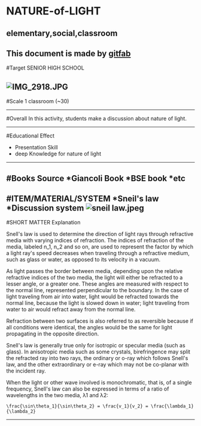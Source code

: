 # NATURE-of-LIGHT
## elementary,social,classroom
This document is made by [gitfab](http://gitfab.org)
---
#Target
SENIOR HIGH SCHOOL


![IMG_2918.JPG](http://farm9.staticflickr.com/8011/7157328978_08e2aafd82_h.jpg)
---
#Scale
1 classroom (~30)

---
#Overall
In this activity, students make a discussion about nature of light.

---
#Educational Effect
* Presentation Skill
* deep Knowledge for nature of light

---
#Books Source
*Giancoli Book
*BSE book
*etc
---
#ITEM/MATERIAL/SYSTEM
*Sneil's law
*Discussion system
![sneil law.jpeg](http://www.xsgeo.com/course/images/snell.gif)
---
#SHORT MATTER
Explanation

Snell's law is used to determine the direction of light rays through refractive media with varying indices of refraction. The indices of refraction of the media, labeled n_1, n_2 and so on, are used to represent the factor by which a light ray's speed decreases when traveling through a refractive medium, such as glass or water, as opposed to its velocity in a vacuum.

As light passes the border between media, depending upon the relative refractive indices of the two media, the light will either be refracted to a lesser angle, or a greater one. These angles are measured with respect to the normal line, represented perpendicular to the boundary. In the case of light traveling from air into water, light would be refracted towards the normal line, because the light is slowed down in water; light traveling from water to air would refract away from the normal line.

Refraction between two surfaces is also referred to as reversible because if all conditions were identical, the angles would be the same for light propagating in the opposite direction.

Snell's law is generally true only for isotropic or specular media (such as glass). In anisotropic media such as some crystals, birefringence may split the refracted ray into two rays, the ordinary or o-ray which follows Snell's law, and the other extraordinary or e-ray which may not be co-planar with the incident ray.

When the light or other wave involved is monochromatic, that is, of a single frequency, Snell's law can also be expressed in terms of a ratio of wavelengths in the two media, λ1 and λ2:

    \frac{\sin\theta_1}{\sin\theta_2} = \frac{v_1}{v_2} = \frac{\lambda_1}{\lambda_2} 
---

